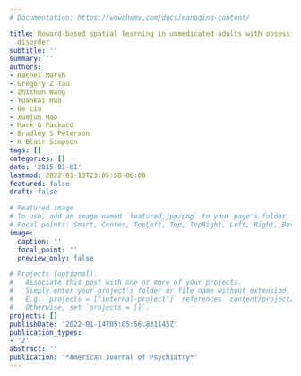 ```yaml
---
# Documentation: https://wowchemy.com/docs/managing-content/

title: Reward-based spatial learning in unmedicated adults with obsessive-compulsive
  disorder
subtitle: ''
summary: ''
authors:
- Rachel Marsh
- Gregory Z Tau
- Zhishun Wang
- Yuankai Huo
- Ge Liu
- Xuejun Hao
- Mark G Packard
- Bradley S Peterson
- H Blair Simpson
tags: []
categories: []
date: '2015-01-01'
lastmod: 2022-01-13T23:05:58-06:00
featured: false
draft: false

# Featured image
# To use, add an image named `featured.jpg/png` to your page's folder.
# Focal points: Smart, Center, TopLeft, Top, TopRight, Left, Right, BottomLeft, Bottom, BottomRight.
image:
  caption: ''
  focal_point: ''
  preview_only: false

# Projects (optional).
#   Associate this post with one or more of your projects.
#   Simply enter your project's folder or file name without extension.
#   E.g. `projects = ["internal-project"]` references `content/project/deep-learning/index.md`.
#   Otherwise, set `projects = []`.
projects: []
publishDate: '2022-01-14T05:05:56.831145Z'
publication_types:
- '2'
abstract: ''
publication: '*American Journal of Psychiatry*'
---
```

